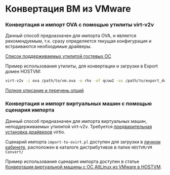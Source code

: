 # Конвертация ВМ из VMware

### Конвертация и импорт OVA с помощью утилиты virt-v2v

Данный способ предназначен для импорта OVA, и является рекомендуемым, т.к. сразу определяется текущая конфигурация и встраиваются необходимые драйверы.

[Список поддерживаемых утилитой гостевых ОС](https://libguestfs.org/virt-v2v-support.1.html)

Пример использования утилиты, для конвертации и загрузки в Export домен HOSTVM:

```bash
virt-v2v -i ova /path/to/vm.ova -o rhv -of qcow2 -os /path/to/export_domain
```

[Полное описание и перечень опций](https://libguestfs.org/virt-v2v.1.html)

### Конвертация и импорт виртуальных машин с помощью сценария импорта

Данный способ предназначен для импорта виртуальных машин, неподдерживаемых утилитой virt-v2v. Требуется [предварительная установка драйверов](../drivers-preinstallation.md) virtio.

Сценарий импорта `import-to-ovirt.pl` доступен для загрузки в [личном кабинете](https://lk.pvhostvm.ru/), расположен в каталоге дистрибутивов в папке `HOSTVM/VM Convert/`

Пример использования сценария импорта доступен в статье [Конвертация виртуальной машины с ОС AltLinux из VMware в HOSTVM](vmware\_convert\_altlinux.md).
